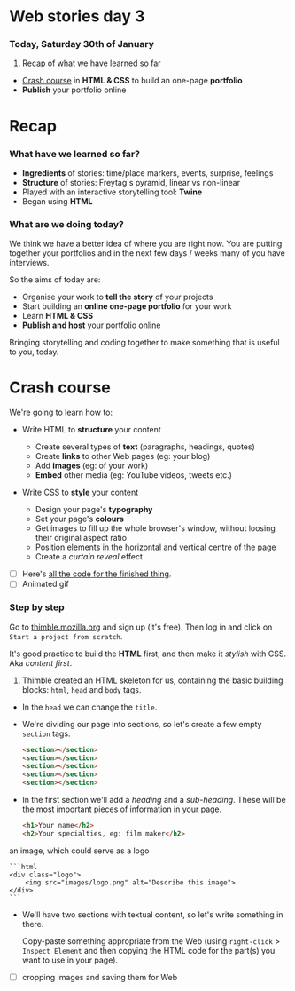 <!--

- [ ] QUIZ?
- [ ] Lato / Lekton?
- [ ] make sure we're using Chrome

-->

# Web stories day 3

### Today, Saturday 30th of January

1. [Recap](#recap) of what we have learned so far
* [Crash course](#crash-course) in **HTML & CSS** to build an one-page **portfolio**
* **Publish** your portfolio online


# Recap 

<!--

Tell them what you've told them

-->

### What have we learned so far?

* **Ingredients** of stories: time/place markers, events, surprise, feelings
* **Structure** of stories: Freytag's pyramid, linear vs non-linear
* Played with an interactive storytelling tool: **Twine**
* Began using **HTML** 

### What are we doing today?

We think we have a better idea of where you are right now. You are putting together your portfolios and in the next few days / weeks many of you have interviews.

So the aims of today are:

* Organise your work to **tell the story** of your projects
* Start building an **online one-page portfolio** for your work
* Learn **HTML & CSS**
* **Publish and host** your portfolio online

Bringing storytelling and coding together to make something that is useful to you, today.

<!-- 
* as a creative, you'll be telling the story of your work and your process for the rest of your working life 
* is there a jump in the story of your process (remember story lines?)
-->


# Crash course

We're going to learn how to:

* Write HTML to **structure** your content 
	* Create several types of **text** (paragraphs, headings, quotes)
	* Create **links** to other Web pages (eg: your blog)
	* Add **images** (eg: of your work)
	* **Embed** other media (eg: YouTube videos, tweets etc.)
	 
* Write CSS to **style** your content
	* Design your page's **typography**
	* Set your page's **colours**
	* Get images to fill up the whole browser's window, without loosing their original aspect ratio
	* Position elements in the horizontal and vertical centre of the page
	* Create a *curtain reveal* effect

- [ ] Here's [all the code for the finished thing]().
- [ ] Animated gif

### Step by step

Go to [thimble.mozilla.org](https://thimble.mozilla.org/) and sign up (it's free). Then log in and click on `Start a project from scratch`.

It's good practice to build the **HTML** first, and then make it _stylish_ with CSS. Aka *content first*.

1. Thimble created an HTML skeleton for us, containing the basic building blocks: `html`, `head` and `body` tags.
* In the `head` we can change the `title`.
* We're dividing our page into sections, so let's create a few empty `section` tags.
	
	```html
	<section></section>
	<section></section>
	<section></section>
	<section></section>
	<section></section>
	``` 
* In the first section we'll add a *heading* and a *sub-heading*. These will be the most important pieces of information in your page.

	```html
	<h1>Your name</h2>
	<h2>Your specialties, eg: film maker</h2>
	```






 
 an image, which could serve as a logo  
  
	```html
	<div class="logo">
		<img src="images/logo.png" alt="Describe this image">
	</div>
	```
* We'll have two sections with textual content, so let's write something in there.  
  
	Copy-paste something appropriate from the Web (using `right-click` > `Inspect Element` and then copying the HTML code for the part(s) you want to use in your page).



- [ ] cropping images and saving them for Web